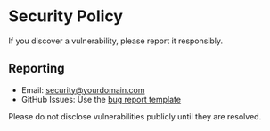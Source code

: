 # Security Policy

If you discover a vulnerability, please report it responsibly.

## Reporting
- Email: security@yourdomain.com
- GitHub Issues: Use the [bug report template](.github/ISSUE_TEMPLATE/bug_report.md)

Please do not disclose vulnerabilities publicly until they are resolved.
